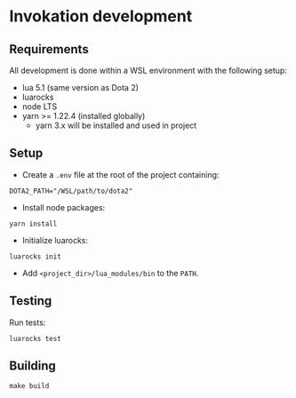 # Invokation development

## Requirements

All development is done within a WSL environment with the following setup:

- lua 5.1 (same version as Dota 2)
- luarocks
- node LTS
- yarn >= 1.22.4 (installed globally)
  - yarn 3.x will be installed and used in project

## Setup

- Create a `.env` file at the root of the project containing:

```shell
DOTA2_PATH="/WSL/path/to/dota2"
```

- Install node packages:

```shell
yarn install
```

- Initialize luarocks:

```shell
luarocks init
```

- Add `<project_dir>/lua_modules/bin` to the `PATH`.

## Testing

Run tests:

```shell
luarocks test
```

## Building

```shell
make build
```
